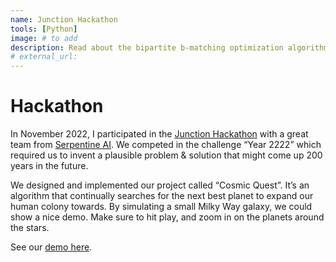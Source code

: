 ```yaml
---
name: Junction Hackathon
tools: [Python]
image: # to add
description: Read about the bipartite b-matching optimization algorithm I developed.
# external_url: 
---
```


# Hackathon

In November 2022, I participated in the [Junction Hackathon](https://www.hackjunction.com/) with a great team from [Serpentine AI](https://serpentine.ai/). We competed in the challenge “Year 2222” which required us to invent a plausible problem & solution that might come up 200 years in the future.

We designed and implemented our project called “Cosmic Quest”. It’s an algorithm that continually searches for the next best planet to expand our human colony towards. By simulating a small Milky Way galaxy, we could show a nice demo. Make sure to hit play, and zoom in on the planets around the stars.

See our [demo here](https://junction-2022-cosmic-quest.vercel.app/).

<!-- More information can be found on our [project page](https://app.hackjunction.com/projects/junction-2022-1/view/636575a33b628c004dbefd37). -->
